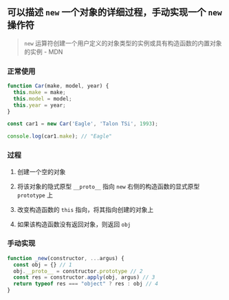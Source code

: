 ## 可以描述 `new` 一个对象的详细过程，手动实现一个 `new` 操作符

> `new` 运算符创建一个用户定义的对象类型的实例或具有构造函数的内置对象的实例 - MDN

### 正常使用

```js
function Car(make, model, year) {
  this.make = make;
  this.model = model;
  this.year = year;
}

const car1 = new Car('Eagle', 'Talon TSi', 1993);

console.log(car1.make); // "Eagle"
```

### 过程

1. 创建一个空的对象

2. 将该对象的隐式原型 `__proto__` 指向 `new` 右侧的构造函数的显式原型 `prototype` 上

3. 改变构造函数的 `this` 指向，将其指向创建的对象上

4. 如果该构造函数没有返回对象，则返回 `obj`


### 手动实现

```js
function _new(constructor, ...argus) {
  const obj = {} // 1
  obj.__proto__ = constructor.prototype // 2
  const res = constructor.apply(obj, argus) // 3
  return typeof res === "object" ? res : obj // 4 
}
```
